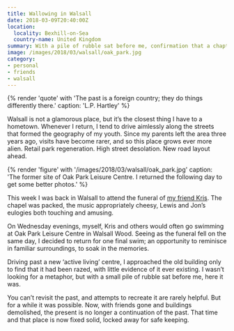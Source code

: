 ```yaml
---
title: Wallowing in Walsall
date: 2018-03-09T20:40:00Z
location:
  locality: Bexhill-on-Sea
  country-name: United Kingdom
summary: With a pile of rubble sat before me, confirmation that a chapter of my life has reached its conclusion.
image: /images/2018/03/walsall/oak_park.jpg
category:
- personal
- friends
- walsall
---
```

{% render 'quote' with 'The past is a foreign country; they do things differently there.'
  caption: 'L.P. Hartley'
%}

Walsall is not a glamorous place, but it’s the closest thing I have to a hometown. Whenever I return, I tend to drive aimlessly along the streets that formed the geography of my youth. Since my parents left the area three years ago, visits have become rarer, and so this place grows ever more alien. Retail park regeneration. High street desolation. New road layout ahead.

{% render 'figure' with '/images/2018/03/walsall/oak_park.jpg'
  caption: 'The former site of Oak Park Leisure Centre. I returned the following day to get some better photos.'
%}

This week I was back in Walsall to attend the funeral of [my friend Kris][1]. The chapel was packed, the music appropriately cheesy, Lewis and Jon’s eulogies both touching and amusing.

On Wednesday evenings, myself, Kris and others would often go swimming at Oak Park Leisure Centre in Walsall Wood. Seeing as the funeral fell on the same day, I decided to return for one final swim; an opportunity to reminisce in familiar surroundings, to soak in the memories.

Driving past a new ‘active living’ centre, I approached the old building only to find that it had been razed, with little evidence of it ever existing. I wasn’t looking for a metaphor, but with a small pile of rubble sat before me, here it was.

You can’t revisit the past, and attempts to recreate it are rarely helpful. But for a while it was possible. Now, with friends gone and buildings demolished, the present is no longer a continuation of the past. That time and that place is now fixed solid, locked away for safe keeping.

[1]: /2018/02/kris_benbow
